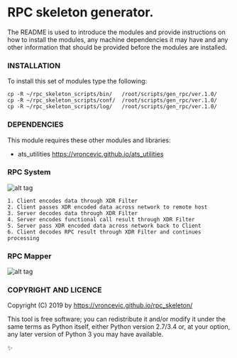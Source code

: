 # RPC skeleton generator.

The README is used to introduce the modules and provide instructions on
how to install the modules, any machine dependencies it may have and any
other information that should be provided before the modules are installed.

### INSTALLATION

To install this set of modules type the following:

```
cp -R ~/rpc_skeleton_scripts/bin/   /root/scripts/gen_rpc/ver.1.0/
cp -R ~/rpc_skeleton_scripts/conf/  /root/scripts/gen_rpc/ver.1.0/
cp -R ~/rpc_skeleton_scripts/log/   /root/scripts/gen_rpc/ver.1.0/
```

### DEPENDENCIES

This module requires these other modules and libraries:

* ats_utilities https://vroncevic.github.io/ats_utilities

### RPC System
![alt tag](https://raw.githubusercontent.com/vroncevic/rpc_skeleton/dev/python-tool-docs/rpc_system.png)

```
1. Client encodes data through XDR Filter
2. Client passes XDR encoded data across network to remote host
3. Server decodes data through XDR Filter
4. Server encodes functional call result through XDR Filter
5. Server pass XDR encoded data across network back to Client
6. Client decodes RPC result through XDR Filter and continues processing
```

### RPC Mapper
![alt tag](https://raw.githubusercontent.com/vroncevic/rpc_skeleton/dev/python-tool-docs/rpc_portmap.png)

### COPYRIGHT AND LICENCE

Copyright (C) 2019 by https://vroncevic.github.io/rpc_skeleton/

This tool is free software; you can redistribute it and/or modify
it under the same terms as Python itself, either Python version 2.7/3.4 or,
at your option, any later version of Python 3 you may have available.

:sparkles:

